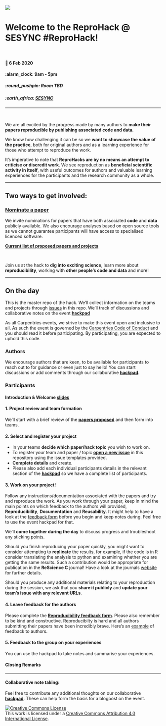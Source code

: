 
<!-- README.md is generated from README.Rmd. Please edit that file -->

![](https://github.com/reprohack/reprohack-hq/raw/master/assets/reprohack-banner.png)

# Welcome to the **ReproHack @ SESYNC \#ReproHack**\!

<br>

#### :date: **6 Feb 2020**

#### :alarm\_clock: **9am - 5pm**

##### :round\_pushpin: **Room TBD**

##### :earth\_africa: [**SESYNC**](https://www.openstreetmap.org/?mlat=39&mlon=-76.5#map=19/39/-76.5)

-----

<br>

We are all excited by the progress made by many authors to **make their
papers reproducible by publishing associated code and data**.

We know how challenging it can be so we **want to showcase the value of
the practice**, both for original authors and as a learning experience
for those who attempt to reproduce the work.

It’s imperative to note that **ReproHacks are by no means an attempt to
criticise or discredit work**. We see reproduction as **beneficial
scientific activity in itself**, with useful outcomes for authors and
valuable learning experiences for the participants and the research
community as a whole.

-----

## **Two ways to get involved:**

### **[Nominate a paper](https://link-to-submissionform)**

We invite nominations for papers that have both associated **code** and
**data** publicly available. We also encourage analyses based on open
source tools as we cannot guarantee participants will have access to
specialised licenced software.

[**Current list of proposed papers and
projects**](https://youraccount.shinyapps.io/reprohack-awesome-conf)

<br>

Join us at the hack to **dig into exciting science**, learn more about
**reproducibility**, working with **other people’s code and data** and
more\!

-----

## **On the day**

This is the master repo of the hack. We’ll collect information on the
teams and projects through
[issues](https://github.com/SESYNC-ci/reprohack-sesync-Feb-6-2020/issues/)
in this repo. We’ll track of discussions and collaborative notes on the
event [**hackpad**](https://hackmd.io/link-to-copy-of-hackpad/edit)

As all Carpentries events, we strive to make this event open and
inclusive to all. As such the event is governed by the [Carpentries Code
of
Conduct](https://docs.carpentries.org/topic_folders/policies/code-of-conduct.html)
and you should read it before participating. By participating, you are
expected to uphold this code.

### **Authors**

We encourage authors that are keen, to be available for participants to
reach out to for guidance or even just to say hello\! You can start
discussions or add comments through our collaborative
[**hackpad**](https://hackmd.io/link-to-copy-of-hackpad/edit).

### **Participants**

#### **Introduction & Welcome** [slides]()

#### **1. Project review and team formation**

We’ll start with a brief review of the [**papers
proposed**](https://youraccount.shinyapps.io/reprohack-awesome-conf) and
then form into teams.

#### **2. Select and register your project**

  - In your teams **decide which paper/hack topic** you wish to work on.
  - To register your team and paper / topic [**open a new
    issue**](https://github.com/SESYNC-ci/reprohack-sesync-Feb-6-2020/issues/new/choose)
    in this repository using the issue templates provided.
  - **Complete details** and create.
  - Please also add each individual participants details in the relevant
    section of the
    [**hackpad**](https://hackmd.io/link-to-copy-of-hackpad/edit) so we
    have a complete list of participants.

#### **3. Work on your project\!**

Follow any instructions/documentation associated with the papers and try
and reproduce the work. As you work through your paper, keep in mind the
main points on which feedback to the authors will provided,
**Reproducibility**, **Documentation** and **Reusability**. It might
help to have a look at the [feedback form](https://link-to-feedbackform)
before you begin and keep notes during. Feel free to use the event
hackpad for that.

We’ll **come together during the day** to discuss progress and
troubleshoot any sticking points.

Should you finish reproducing your paper quickly, you might want to
consider attempting to **replicate** the results, for example, if the
code is in R consider translating the analysis to python and examining
whether you are getting the same results. Such a contribution would be
appropriate for publication in the **ReScience C** journal\! Have a look
at the journals [website](http://rescience.github.io/write/) for further
details.

Should you produce any additional materials relating to your
reproduction during the session, we ask that you **share it publicly**
and **update your team’s issue with any relevant URLs**.

#### **4. Leave feedback for the authors**

Please complete the [**Reproducibility feedback
form**](https://link-to-feedbackform). Please also remember to be kind
and constructive. Reproducibilty is hard and all authors submitting
their papers have been incredibly brave. Here’s an
[example](https://github.com/annakrystalli/write-ups/blob/master/assets/OpenCon_ReproHack%20feedback_form.pdf)
of feedback to authors.

#### **5. Feedback to the group on your experiences**

You can use the hackpad to take notes and summarise your experiences.

#### **Closing Remarks**

-----

#### Collaborative note taking:

Feel free to contribute any additional thoughts on our collaborative
[**hackpad**](https://hackmd.io/link-to-copy-of-hackpad/edit). These can
help form the basis for a blogpost on the
event.

<a rel="license" href="http://creativecommons.org/licenses/by/4.0/"><img alt="Creative Commons License" style="border-width:0" src="https://i.creativecommons.org/l/by/4.0/88x31.png" /></a><br />This
work is licensed under a
<a rel="license" href="http://creativecommons.org/licenses/by/4.0/">Creative
Commons Attribution 4.0 International License</a>.
